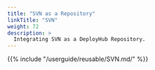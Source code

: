 ```yaml
---
title: "SVN as a Repository"
linkTitle: "SVN"
weight: 72
description: >
  Integrating SVN as a DeployHub Repository.
---
```

{{% include "/userguide/reusable/SVN.md/" %}}